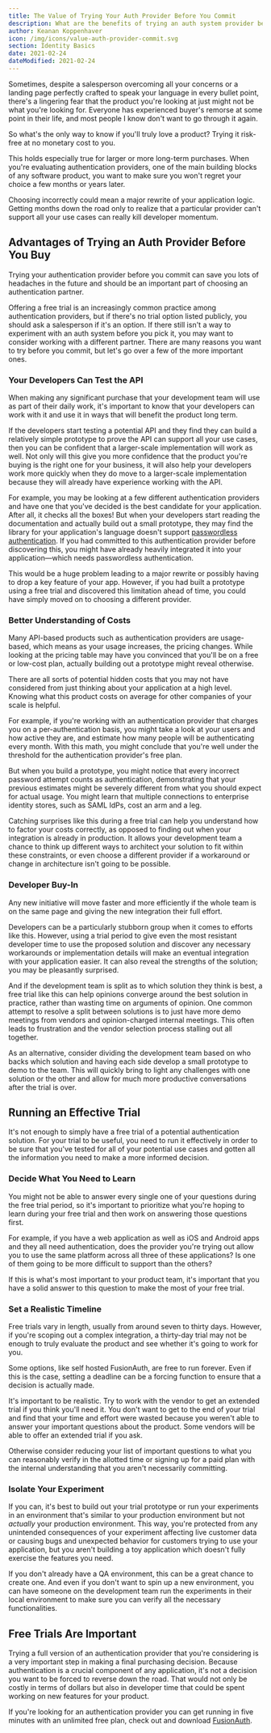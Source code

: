 ```yaml
---
title: The Value of Trying Your Auth Provider Before You Commit
description: What are the benefits of trying an auth system provider before you integrate?
author: Keanan Koppenhaver
icon: /img/icons/value-auth-provider-commit.svg
section: Identity Basics
date: 2021-02-24
dateModified: 2021-02-24
---
```


Sometimes, despite a salesperson overcoming all your concerns or a landing page perfectly crafted to speak your language in every bullet point, there's a lingering fear that the product you're looking at just might not be what you're looking for. Everyone has experienced buyer's remorse at some point in their life, and most people I know don't want to go through it again.

So what's the only way to know if you'll truly love a product? Trying it risk-free at no monetary cost to you.

This holds especially true for larger or more long-term purchases. When you're evaluating authentication providers, one of the main building blocks of any software product, you want to make sure you won't regret your choice a few months or years later.

Choosing incorrectly could mean a major rewrite of your application logic. Getting months down the road only to realize that a particular provider can't support all your use cases can really kill developer momentum.

## Advantages of Trying an Auth Provider Before You Buy

Trying your authentication provider before you commit can save you lots of headaches in the future and should be an important part of choosing an authentication partner.

Offering a free trial is an increasingly common practice among authentication providers, but if there's no trial option listed publicly, you should ask a salesperson if it's an option. If there still isn't a way to experiment with an auth system before you pick it, you may want to consider working with a different partner. There are many reasons you want to try before you commit, but let's go over a few of the more important ones.

### Your Developers Can Test the API

When making any significant purchase that your development team will use as part of their daily work, it's important to know that your developers can work with it and use it in ways that will benefit the product long term.

If the developers start testing a potential API and they find they can build a relatively simple prototype to prove the API can support all your use cases, then you can be confident that a larger-scale implementation will work as well. Not only will this give you more confidence that the product you're buying is the right one for your business, it will also help your developers work more quickly when they do move to a larger-scale implementation because they will already have experience working with the API.

For example, you may be looking at a few different authentication providers and have one that you've decided is the best candidate for your application. After all, it checks all the boxes! But when your developers start reading the documentation and actually build out a small prototype, they may find the library for your application's language doesn't support [passwordless authentication](/docs/v1/tech/guides/passwordless). If you had committed to this authentication provider before discovering this, you might have already heavily integrated it into your application—which needs passwordless authentication.

This would be a huge problem leading to a major rewrite or possibly having to drop a key feature of your app. However, if you had built a prototype using a free trial and discovered this limitation ahead of time, you could have simply moved on to choosing a different provider.

### Better Understanding of Costs

Many API-based products such as authentication providers are usage-based, which means as your usage increases, the pricing changes. While looking at the pricing table may have you convinced that you'll be on a free or low-cost plan, actually building out a prototype might reveal otherwise.

There are all sorts of potential hidden costs that you may not have considered from just thinking about your application at a high level. Knowing what this product costs on average for other companies of your scale is helpful.

For example, if you're working with an authentication provider that charges you on a per-authentication basis, you might take a look at your users and how active they are, and estimate how many people will be authenticating every month. With this math, you might conclude that you're well under the threshold for the authentication provider's free plan.

But when you build a prototype, you might notice that every incorrect password attempt counts as authentication, demonstrating that your previous estimates might be severely different from what you should expect for actual usage. You might learn that multiple connections to enterprise identity stores, such as SAML IdPs, cost an arm and a leg.

Catching surprises like this during a free trial can help you understand how to factor your costs correctly, as opposed to finding out when your integration is already in production. It allows your development team a chance to think up different ways to architect your solution to fit within these constraints, or even choose a different provider if a workaround or change in architecture isn't going to be possible.

### Developer Buy-In

Any new initiative will move faster and more efficiently if the whole team is on the same page and giving the new integration their full effort.

Developers can be a particularly stubborn group when it comes to efforts like this. However, using a trial period to give even the most resistant developer time to use the proposed solution and discover any necessary workarounds or implementation details will make an eventual integration with your application easier. It can also reveal the strengths of the solution; you may be pleasantly surprised. 

And if the development team is split as to which solution they think is best, a free trial like this can help opinions converge around the best solution in practice, rather than wasting time on arguments of opinion. One common attempt to resolve a split between solutions is to just have more demo meetings from vendors and opinion-charged internal meetings. This often leads to frustration and the vendor selection process stalling out all together.

As an alternative, consider dividing the development team based on who backs which solution and having each side develop a small prototype to demo to the team. This will quickly bring to light any challenges with one solution or the other and allow for much more productive conversations after the trial is over.

## Running an Effective Trial

It's not enough to simply have a free trial of a potential authentication solution. For your trial to be useful, you need to run it effectively in order to be sure that you've tested for all of your potential use cases and gotten all the information you need to make a more informed decision.

### Decide What You Need to Learn

You might not be able to answer every single one of your questions during the free trial period, so it's important to prioritize what you're hoping to learn during your free trial and then work on answering those questions first.

For example, if you have a web application as well as iOS and Android apps and they all need authentication, does the provider you're trying out allow you to use the same platform across all three of these applications? Is one of them going to be more difficult to support than the others? 

If this is what's most important to your product team, it's important that you have a solid answer to this question to make the most of your free trial.

### Set a Realistic Timeline

Free trials vary in length, usually from around seven to thirty days. However, if you're scoping out a complex integration, a thirty-day trial may not be enough to truly evaluate the product and see whether it's going to work for you.

Some options, like self hosted FusionAuth, are free to run forever. Even if this is the case, setting a deadline can be a forcing function to ensure that a decision is actually made. 

It's important to be realistic. Try to work with the vendor to get an extended trial if you think you'll need it. You don't want to get to the end of your trial and find that your time and effort were wasted because you weren't able to answer your important questions about the product. Some vendors will be able to offer an extended trial if you ask.

Otherwise consider reducing your list of important questions to what you can reasonably verify in the allotted time or signing up for a paid plan with the internal understanding that you aren't necessarily committing.

### Isolate Your Experiment

If you can, it's best to build out your trial prototype or run your experiments in an environment that's similar to your production environment but not _actually_ your production environment. This way, you're protected from any unintended consequences of your experiment affecting live customer data or causing bugs and unexpected behavior for customers trying to use your application, but you aren't building a toy application which doesn't fully exercise the features you need.

If you don't already have a QA environment, this can be a great chance to create one. And even if you don't want to spin up a new environment, you can have someone on the development team run the experiments in their local environment to make sure you can verify all the necessary functionalities.

## Free Trials Are Important

Trying a full version of an authentication provider that you're considering is a very important step in making a final purchasing decision. Because authentication is a crucial component of any application, it's not a decision you want to be forced to reverse down the road. That would not only be costly in terms of dollars but also in developer time that could be spent working on new features for your product.

If you're looking for an authentication provider you can get running in five minutes with an unlimited free plan, check out and download [FusionAuth](/download).
